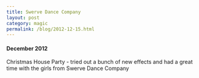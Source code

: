 ```yaml
---
title: Swerve Dance Company
layout: post
category: magic
permalink: /blog/2012-12-15.html
---
```



#### December 2012
Christmas House Party - tried out a bunch of new effects and had a great time with the girls from Swerve Dance Company
